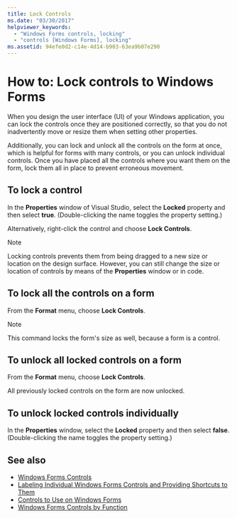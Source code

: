 ```yaml
---
title: Lock Controls
ms.date: "03/30/2017"
helpviewer_keywords:
  - "Windows Forms controls, locking"
  - "controls [Windows Forms], locking"
ms.assetid: 94efe0d2-c14e-4d14-b903-63ea9b07e290
---
```

# How to: Lock controls to Windows Forms

When you design the user interface (UI) of your Windows application, you can lock the controls once they are positioned correctly, so that you do not inadvertently move or resize them when setting other properties.

Additionally, you can lock and unlock all the controls on the form at once, which is helpful for forms with many controls, or you can unlock individual controls. Once you have placed all the controls where you want them on the form, lock them all in place to prevent erroneous movement.

## To lock a control

In the **Properties** window of Visual Studio, select the **Locked** property and then select **true**. (Double-clicking the name toggles the property setting.)

Alternatively, right-click the control and choose **Lock Controls**.

> [!NOTE]
> Locking controls prevents them from being dragged to a new size or location on the design surface. However, you can still change the size or location of controls by means of the **Properties** window or in code.

## To lock all the controls on a form

From the **Format** menu, choose **Lock Controls**.

> [!NOTE]
> This command locks the form's size as well, because a form is a control.

## To unlock all locked controls on a form

From the **Format** menu, choose **Lock Controls**.

All previously locked controls on the form are now unlocked.

## To unlock locked controls individually

In the **Properties** window, select the **Locked** property and then select **false**. (Double-clicking the name toggles the property setting.)

## See also

- [Windows Forms Controls](index.md)
- [Labeling Individual Windows Forms Controls and Providing Shortcuts to Them](labeling-individual-windows-forms-controls-and-providing-shortcuts-to-them.md)
- [Controls to Use on Windows Forms](controls-to-use-on-windows-forms.md)
- [Windows Forms Controls by Function](windows-forms-controls-by-function.md)
